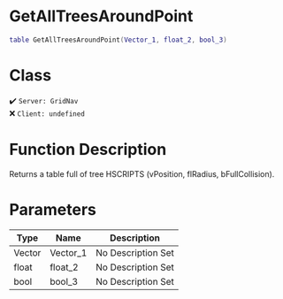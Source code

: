 # GetAllTreesAroundPoint
```lua
table GetAllTreesAroundPoint(Vector_1, float_2, bool_3)
```
# Class
✔️ `Server: GridNav`  
❌ `Client: undefined`  

# Function Description
Returns a table full of tree HSCRIPTS (vPosition, flRadius, bFullCollision).
# Parameters
Type|Name|Description
--|--|--
Vector|Vector_1|No Description Set
float|float_2|No Description Set
bool|bool_3|No Description Set
